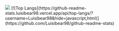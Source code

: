 
<img src="https://github-readme-stats.luisibear98.vercel.app/api/?username=Luisibear980&&show_icons=true&title_color=ffffff&icon_color=bb2acf&text_color=daf7dc&bg_color=191919">
[![Top Langs](https://github-readme-stats.luisibear98.vercel.app/api/top-langs/?username=Luisibear98&hide=javascript,html)](https://github.com/Luisibear98/github-readme-stats)


